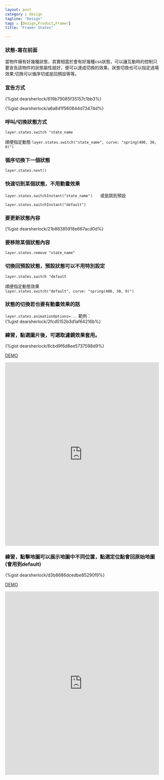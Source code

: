 ```yaml
---
layout: post
category : design 
tagline: "Design"
tags : [Design,Product,Framer]
title: "Framer States"

---
```


### 狀態-寫在前面
當物件擁有好幾種狀態，其實相當於會有好幾種css狀態，可以讓互動時的控制只要宣告該物件的狀態屬性就好，便可以達成切換的效果。狀態切換也可以指定過場效果;切換可以循序切或是回預設等等。

### 宣告方式
{%gist dearsherlock/619b79085f35157c1bb3%}

{%gist dearsherlock/a6a841f560844d73474d%}

### 呼叫/切換狀態方式

`layer.states.switch "state_name`

順便指定動態
`layer.states.switch("state_name", curve: "spring(400, 30, 0)")`

### 循序切換下一個狀態
`layer.states.next()`

### 快速切到某個狀態，不用動畫效果
`layer.states.switchInstant("state_name")  
`
或是跳到預設

`layer.states.switchInstant("default")
`

### 要更新狀態內容

{%gist dearsherlock/21b88385918e667acd0d%}


### 要移除某個狀態內容  
`layer.states.remove "state_name"`


### 切換回預設狀態，預設狀態可以不用特別設定

`layer.states.switch "default`

順便指定動態效果  
`layer.states.switch("default", curve: "spring(400, 30, 0)")`


### 狀態的切換若也要有動畫效果的話  
`layer.states.animationOptions=...`
範例：  
{%gist dearsherlock/2fcd5152b3d1af64216b%}

### 練習，點選圖片後，可選取濾鏡效果套用。
{%gist dearsherlock/6cbd9f6d8ee5737598d9%}

[DEMO](http://share.framerjs.com/i70m8l08hest/)


<iframe src="http://share.framerjs.com/i70m8l08hest/" height="600" width="100%" frameborder="0" 
     allowfullscreen="allowfullscreen">
</iframe>

### 練習，點擊地圖可以展示地圖中不同位置，點選定位點會回原始地圖(會用到default)
{%gist dearsherlock/d3b8686dcedbe85290f9%}

[DEMO](http://share.framerjs.com/3k8ombbkqkcv/)
<iframe src="http://share.framerjs.com/3k8ombbkqkcv/" height="600" width="100%" frameborder="0" 
     allowfullscreen="allowfullscreen">
</iframe>

